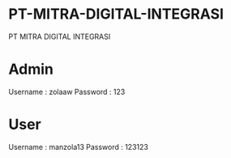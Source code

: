 # PT-MITRA-DIGITAL-INTEGRASI
PT MITRA DIGITAL INTEGRASI

# Admin
Username : zolaaw
Password : 123

# User
Username : manzola13
Password : 123123
